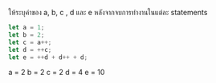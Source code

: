 ให้ระบุค่าของ a, b, c , d และ e หลังจากจบการทำงานในแต่ละ statements

```js
let a = 1;
let b = 2;
let c = a++;
let d = ++c;
let e = ++d + d++ + d;
```

a = 2
b = 2
c = 2
d = 4
e = 10
